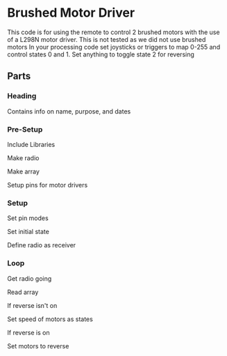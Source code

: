 # Brushed Motor Driver
This code is for using the remote to control 2 brushed motors with the use of a L298N motor driver. This is not tested as we did not use brushed motors
In your processing code set joysticks or triggers to map 0-255 and control states 0 and 1. Set anything to toggle state 2 for reversing

## Parts
### Heading
Contains info on name, purpose, and dates
### Pre-Setup
Include Libraries

Make radio

Make array

Setup pins for motor drivers
### Setup
Set pin modes

Set initial state

Define radio as receiver
### Loop
Get radio going

Read array

If reverse isn't on

  Set speed of motors as states

If reverse is on

  Set motors to reverse

